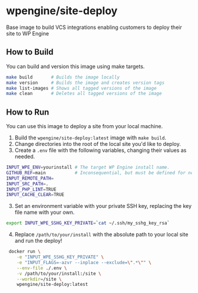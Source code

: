 # wpengine/site-deploy
Base image to build VCS integrations enabling customers to deploy their site to WP Engine

## How to Build

You can build and version this image using make targets.

```sh
make build       # Builds the image locally
make version     # Builds the image and creates version tags
make list-images # Shows all tagged versions of the image
make clean       # Deletes all tagged versions of the image
```

## How to Run

You can use this image to deploy a site from your local machine.

1. Build the `wpengine/site-deploy:latest` image with `make build`.
2. Change directories into the root of the local site you'd like to deploy.
3. Create a `.env` file with the following variables, changing their values as needed.

```sh
INPUT_WPE_ENV=yourinstall # The target WP Engine install name.
GITHUB_REF=main           # Inconsequential, but must be defined for now.
INPUT_REMOTE_PATH=
INPUT_SRC_PATH=.
INPUT_PHP_LINT=TRUE
INPUT_CACHE_CLEAR=TRUE
```

3. Set an environment variable with your private SSH key, replacing the key file name with your own.

```sh
export INPUT_WPE_SSHG_KEY_PRIVATE=`cat ~/.ssh/my_sshg_key_rsa`
```
4. Replace `/path/to/your/install` with the absolute path to your local site and run the deploy!

```sh
 docker run \
    -e "INPUT_WPE_SSHG_KEY_PRIVATE" \
    -e "INPUT_FLAGS=-azvr --inplace --exclude=\".*\"" \
    --env-file ./.env \
    -v /path/to/your/install:/site \
    --workdir=/site \
    wpengine/site-deploy:latest
```
